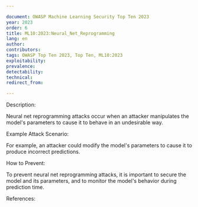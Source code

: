 ```yaml
---

document: OWASP Machine Learning Security Top Ten 2023
year: 2023
order: 6
title: ML10:2023:Neural_Net_Reprogramming
lang: en
author:
contributors:
tags: OWASP Top Ten 2023, Top Ten, ML10:2023
exploitability:
prevalence:
detectability:
technical:
redirect_from:

---
```



Description:

Neural net reprogramming attacks occur when an attacker manipulates the
model\'s parameters to cause it to behave in an undesirable way.

Example Attack Scenario:

For example, an attacker could modify the model\'s parameters to cause
it to produce incorrect predictions.

How to Prevent:

To prevent neural net reprogramming attacks, it is important to secure
the model and its parameters, and to monitor the model\'s behavior
during prediction time.

References:
